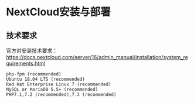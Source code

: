 # NextCloud安装与部署

## 技术要求

官方对安装技术要求：https://docs.nextcloud.com/server/16/admin_manual/installation/system_requirements.html

~~~
php-fpm (recommended)
Ubuntu 18.04 LTS (recommended)
Red Hat Enterprise Linux 7 (recommended)
MySQL or MariaDB 5.5+ (recommended)
PHP7.1,7.2 (recommended),7.3 (recommended)
~~~
